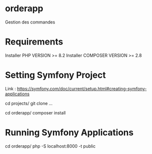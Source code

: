 # orderapp
Gestion des commandes

# Requirements
Installer PHP VERSION >= 8.2
Installer COMPOSER VERSION >= 2.8

# Setting Symfony Project
Link : https://symfony.com/doc/current/setup.html#creating-symfony-applications

cd projects/
git clone ...

cd orderapp/
composer install

# Running Symfony Applications
cd orderapp/
php -S localhost:8000 -t public